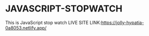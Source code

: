 # JAVASCRIPT-STOPWATCH
This is JavaScript stop watch
LIVE SITE LINK:https://jolly-hypatia-0a8053.netlify.app/
